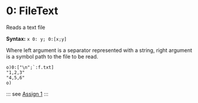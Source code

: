 # 0: FileText

Reads a text file

**Syntax:** ```x 0: y; 0:[x;y]```

Where left argument is a separator represented with a string, right argument is a symbol path to the file to be read.

```o
o)0:["\n";`:f.txt]
"1,2,3"
"4,5,6"
o)
```

::: see
[Assign 1](/reference/assign/assign1.md)
:::
